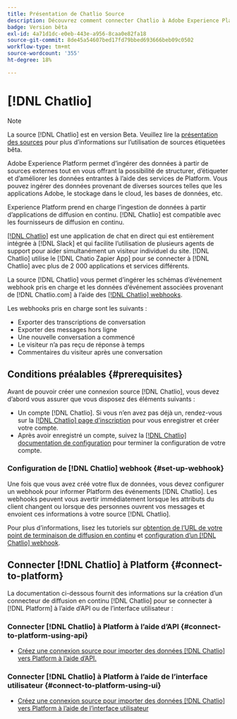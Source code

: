 ```yaml
---
title: Présentation de Chatlio Source
description: Découvrez comment connecter Chatlio à Adobe Experience Platform à l’aide d’API ou de l’interface utilisateur en utilisant des webhooks
badge: Version bêta
exl-id: 4a71d1dc-e0eb-443e-a956-8caa0e82fa18
source-git-commit: 8de45a54607bed17fd79bbed693666beb09c0502
workflow-type: tm+mt
source-wordcount: '355'
ht-degree: 18%

---
```


# [!DNL Chatlio]

>[!NOTE]
>
>La source [!DNL Chatlio] est en version Beta. Veuillez lire la [présentation des sources](../../home.md#terms-and-conditions) pour plus d’informations sur l’utilisation de sources étiquetées bêta.

Adobe Experience Platform permet d’ingérer des données à partir de sources externes tout en vous offrant la possibilité de structurer, d’étiqueter et d’améliorer les données entrantes à l’aide des services de Platform. Vous pouvez ingérer des données provenant de diverses sources telles que les applications Adobe, le stockage dans le cloud, les bases de données, etc.

Experience Platform prend en charge l’ingestion de données à partir d’applications de diffusion en continu. [!DNL Chatlio] est compatible avec les fournisseurs de diffusion en continu.

[[!DNL Chatlio]](https://chatlio.com/) est une application de chat en direct qui est entièrement intégrée à [!DNL Slack] et qui facilite l’utilisation de plusieurs agents de support pour aider simultanément un visiteur individuel du site. [!DNL Chatlio] utilise le [!DNL Chatio Zapier App] pour se connecter à [!DNL Chatlio] avec plus de 2 000 applications et services différents.

La source [!DNL Chatlio] vous permet d’ingérer les schémas d’événement webhook pris en charge et les données d’événement associées provenant de [!DNL Chatlio.com] à l’aide des [[!DNL Chatlio]  webhooks](https://chatlio.com/docs/webhooks/).

Les webhooks pris en charge sont les suivants :

* Exporter des transcriptions de conversation
* Exporter des messages hors ligne
* Une nouvelle conversation a commencé
* Le visiteur n’a pas reçu de réponse à temps
* Commentaires du visiteur après une conversation

## Conditions préalables {#prerequisites}

Avant de pouvoir créer une connexion source [!DNL Chatlio], vous devez d’abord vous assurer que vous disposez des éléments suivants :

* Un compte [!DNL Chatlio]. Si vous n’en avez pas déjà un, rendez-vous sur la [[!DNL Chatlio] page d’inscription](https://chatlio.com/app/#/signup) pour vous enregistrer et créer votre compte.
* Après avoir enregistré un compte, suivez la [[!DNL Chatlio] documentation de configuration](https://chatlio.com/docs/setup/) pour terminer la configuration de votre compte.

### Configuration de [!DNL Chatlio] webhook {#set-up-webhook}

Une fois que vous avez créé votre flux de données, vous devez configurer un webhook pour informer Platform des événements [!DNL Chatlio]. Les webhooks peuvent vous avertir immédiatement lorsque les attributs du client changent ou lorsque des personnes ouvrent vos messages et envoient ces informations à votre source [!DNL Chatlio].

Pour plus d’informations, lisez les tutoriels sur [obtention de l’URL de votre point de terminaison de diffusion en continu](../../tutorials/ui/create/marketing-automation/chatlio-webhook.md#get-streaming-endpoint) et [configuration d’un  [!DNL Chatlio] webhook](../../tutorials/ui/create/marketing-automation/chatlio-webhook.md#set-up-webhook).

## Connecter [!DNL Chatlio] à Platform {#connect-to-platform}

La documentation ci-dessous fournit des informations sur la création d’un connecteur de diffusion en continu [!DNL Chatlio] pour se connecter à [!DNL Platform] à l’aide d’API ou de l’interface utilisateur :

### Connecter [!DNL Chatlio] à Platform à l’aide d’API {#connect-to-platform-using-api}

* [Créez une connexion source pour importer des données [!DNL Chatlio] vers Platform à l’aide d’API.](../../tutorials/api/create/marketing-automation/chatlio-webhook.md)

### Connecter [!DNL Chatlio] à Platform à l’aide de l’interface utilisateur {#connect-to-platform-using-ui}

* [Créez une connexion source pour importer des données [!DNL Chatlio] vers Platform à l’aide de l’interface utilisateur](../../tutorials/ui/create/marketing-automation/chatlio-webhook.md)
